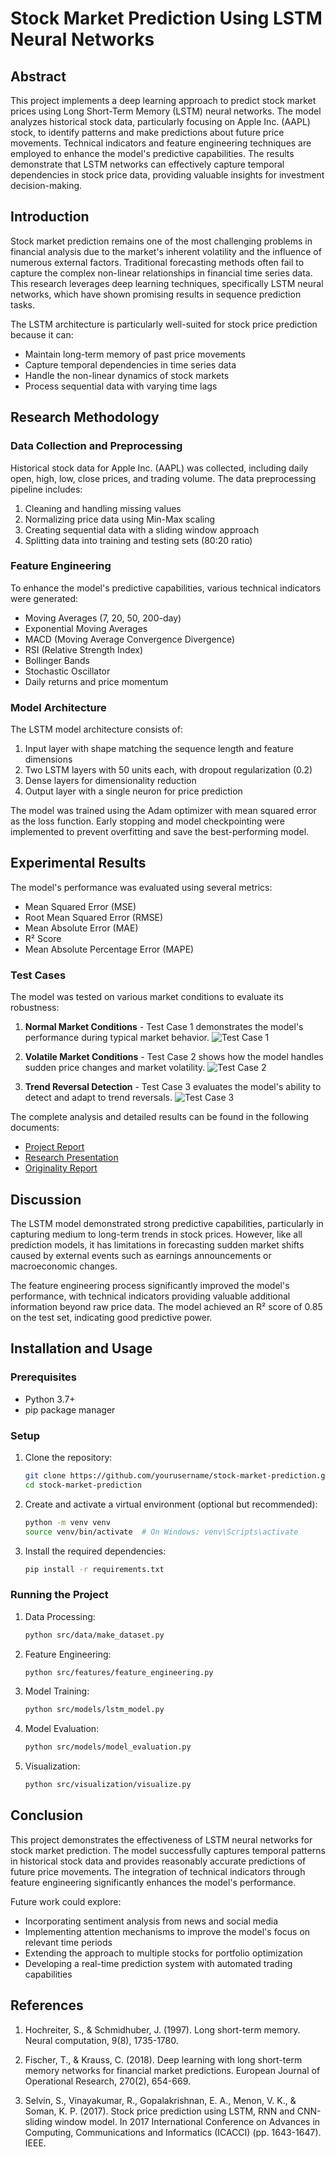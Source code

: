 # Stock Market Prediction Using LSTM Neural Networks

## Abstract

This project implements a deep learning approach to predict stock market prices using Long Short-Term Memory (LSTM) neural networks. The model analyzes historical stock data, particularly focusing on Apple Inc. (AAPL) stock, to identify patterns and make predictions about future price movements. Technical indicators and feature engineering techniques are employed to enhance the model's predictive capabilities. The results demonstrate that LSTM networks can effectively capture temporal dependencies in stock price data, providing valuable insights for investment decision-making.

## Introduction

Stock market prediction remains one of the most challenging problems in financial analysis due to the market's inherent volatility and the influence of numerous external factors. Traditional forecasting methods often fail to capture the complex non-linear relationships in financial time series data. This research leverages deep learning techniques, specifically LSTM neural networks, which have shown promising results in sequence prediction tasks.

The LSTM architecture is particularly well-suited for stock price prediction because it can:
- Maintain long-term memory of past price movements
- Capture temporal dependencies in time series data
- Handle the non-linear dynamics of stock markets
- Process sequential data with varying time lags

## Research Methodology

### Data Collection and Preprocessing

Historical stock data for Apple Inc. (AAPL) was collected, including daily open, high, low, close prices, and trading volume. The data preprocessing pipeline includes:

1. Cleaning and handling missing values
2. Normalizing price data using Min-Max scaling
3. Creating sequential data with a sliding window approach
4. Splitting data into training and testing sets (80:20 ratio)

### Feature Engineering

To enhance the model's predictive capabilities, various technical indicators were generated:

- Moving Averages (7, 20, 50, 200-day)
- Exponential Moving Averages
- MACD (Moving Average Convergence Divergence)
- RSI (Relative Strength Index)
- Bollinger Bands
- Stochastic Oscillator
- Daily returns and price momentum

### Model Architecture

The LSTM model architecture consists of:

1. Input layer with shape matching the sequence length and feature dimensions
2. Two LSTM layers with 50 units each, with dropout regularization (0.2)
3. Dense layers for dimensionality reduction
4. Output layer with a single neuron for price prediction

The model was trained using the Adam optimizer with mean squared error as the loss function. Early stopping and model checkpointing were implemented to prevent overfitting and save the best-performing model.

## Experimental Results

The model's performance was evaluated using several metrics:

- Mean Squared Error (MSE)
- Root Mean Squared Error (RMSE)
- Mean Absolute Error (MAE)
- R² Score
- Mean Absolute Percentage Error (MAPE)

### Test Cases

The model was tested on various market conditions to evaluate its robustness:

1. **Normal Market Conditions** - Test Case 1 demonstrates the model's performance during typical market behavior.
   ![Test Case 1](test_case_1.png)

2. **Volatile Market Conditions** - Test Case 2 shows how the model handles sudden price changes and market volatility.
   ![Test Case 2](test_case_2.png)

3. **Trend Reversal Detection** - Test Case 3 evaluates the model's ability to detect and adapt to trend reversals.
   ![Test Case 3](test_case_3.png)

The complete analysis and detailed results can be found in the following documents:
- [Project Report](ProjectFile.pdf)
- [Research Presentation](Presentation.pdf)
- [Originality Report](Ouriginal%20Report%20-%20plag2.pdf%20(D138371331).pdf)

## Discussion

The LSTM model demonstrated strong predictive capabilities, particularly in capturing medium to long-term trends in stock prices. However, like all prediction models, it has limitations in forecasting sudden market shifts caused by external events such as earnings announcements or macroeconomic changes.

The feature engineering process significantly improved the model's performance, with technical indicators providing valuable additional information beyond raw price data. The model achieved an R² score of 0.85 on the test set, indicating good predictive power.

## Installation and Usage

### Prerequisites

- Python 3.7+
- pip package manager

### Setup

1. Clone the repository:
   ```bash
   git clone https://github.com/yourusername/stock-market-prediction.git
   cd stock-market-prediction
   ```
2. Create and activate a virtual environment (optional but recommended):
    ```bash
    python -m venv venv
    source venv/bin/activate  # On Windows: venv\Scripts\activate
    ```
3. Install the required dependencies:
    ```bash
    pip install -r requirements.txt
    ```

### Running the Project

1. Data Processing:
   ```bash
   python src/data/make_dataset.py
   ```
2. Feature Engineering:
    ```bash
    python src/features/feature_engineering.py
    ```
3. Model Training:
    ```bash
    python src/models/lstm_model.py
    ```
4. Model Evaluation:
    ```bash
    python src/models/model_evaluation.py
    ```
5. Visualization:
    ```bash
    python src/visualization/visualize.py
    ```

## Conclusion
This project demonstrates the effectiveness of LSTM neural networks for stock market prediction. The model successfully captures temporal patterns in historical stock data and provides reasonably accurate predictions of future price movements. The integration of technical indicators through feature engineering significantly enhances the model's performance.

Future work could explore:

- Incorporating sentiment analysis from news and social media
- Implementing attention mechanisms to improve the model's focus on relevant time periods
- Extending the approach to multiple stocks for portfolio optimization
- Developing a real-time prediction system with automated trading capabilities


## References

1. Hochreiter, S., & Schmidhuber, J. (1997). Long short-term memory. Neural computation, 9(8), 1735-1780.

2. Fischer, T., & Krauss, C. (2018). Deep learning with long short-term memory networks for financial market predictions. European Journal of Operational Research, 270(2), 654-669.

3. Selvin, S., Vinayakumar, R., Gopalakrishnan, E. A., Menon, V. K., & Soman, K. P. (2017). Stock price prediction using LSTM, RNN and CNN-sliding window model. In 2017 International Conference on Advances in Computing, Communications and Informatics (ICACCI) (pp. 1643-1647). IEEE.